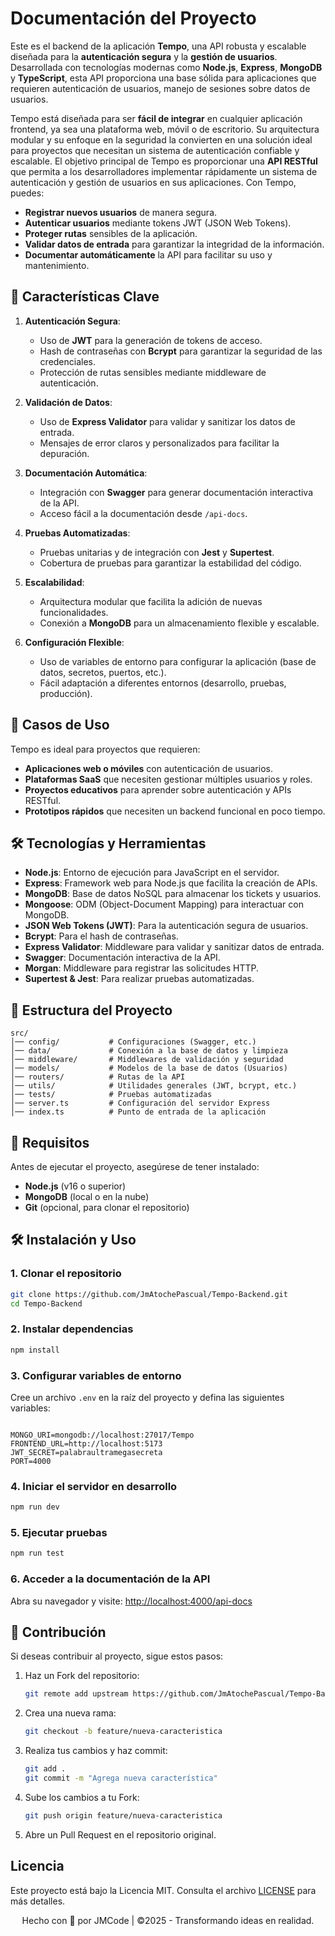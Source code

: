# Documentación del Proyecto

Este es el backend de la aplicación **Tempo**, una API robusta y escalable diseñada para la **autenticación segura** y la **gestión de usuarios**. Desarrollada con tecnologías modernas como **Node.js**, **Express**, **MongoDB** y **TypeScript**, esta API proporciona una base sólida para aplicaciones que requieren autenticación de usuarios, manejo de sesiones sobre datos de usuarios.

Tempo está diseñada para ser **fácil de integrar** en cualquier aplicación frontend, ya sea una plataforma web, móvil o de escritorio. Su arquitectura modular y su enfoque en la seguridad la convierten en una solución ideal para proyectos que necesitan un sistema de autenticación confiable y escalable. El objetivo principal de Tempo es proporcionar una **API RESTful** que permita a los desarrolladores implementar rápidamente un sistema de autenticación y gestión de usuarios en sus aplicaciones. Con Tempo, puedes:

- **Registrar nuevos usuarios** de manera segura.
- **Autenticar usuarios** mediante tokens JWT (JSON Web Tokens).
- **Proteger rutas** sensibles de la aplicación.
- **Validar datos de entrada** para garantizar la integridad de la información.
- **Documentar automáticamente** la API para facilitar su uso y mantenimiento.

## 🌟 Características Clave

1. **Autenticación Segura**:

   - Uso de **JWT** para la generación de tokens de acceso.
   - Hash de contraseñas con **Bcrypt** para garantizar la seguridad de las credenciales.
   - Protección de rutas sensibles mediante middleware de autenticación.

2. **Validación de Datos**:

   - Uso de **Express Validator** para validar y sanitizar los datos de entrada.
   - Mensajes de error claros y personalizados para facilitar la depuración.

3. **Documentación Automática**:

   - Integración con **Swagger** para generar documentación interactiva de la API.
   - Acceso fácil a la documentación desde `/api-docs`.

4. **Pruebas Automatizadas**:

   - Pruebas unitarias y de integración con **Jest** y **Supertest**.
   - Cobertura de pruebas para garantizar la estabilidad del código.

5. **Escalabilidad**:

   - Arquitectura modular que facilita la adición de nuevas funcionalidades.
   - Conexión a **MongoDB** para un almacenamiento flexible y escalable.

6. **Configuración Flexible**:
   - Uso de variables de entorno para configurar la aplicación (base de datos, secretos, puertos, etc.).
   - Fácil adaptación a diferentes entornos (desarrollo, pruebas, producción).

## 🚀 Casos de Uso

Tempo es ideal para proyectos que requieren:

- **Aplicaciones web o móviles** con autenticación de usuarios.
- **Plataformas SaaS** que necesiten gestionar múltiples usuarios y roles.
- **Proyectos educativos** para aprender sobre autenticación y APIs RESTful.
- **Prototipos rápidos** que necesiten un backend funcional en poco tiempo.

## 🛠️ Tecnologías y Herramientas

- **Node.js**: Entorno de ejecución para JavaScript en el servidor.
- **Express**: Framework web para Node.js que facilita la creación de APIs.
- **MongoDB**: Base de datos NoSQL para almacenar los tickets y usuarios.
- **Mongoose**: ODM (Object-Document Mapping) para interactuar con MongoDB.
- **JSON Web Tokens (JWT)**: Para la autenticación segura de usuarios.
- **Bcrypt**: Para el hash de contraseñas.
- **Express Validator**: Middleware para validar y sanitizar datos de entrada.
- **Swagger**: Documentación interactiva de la API.
- **Morgan**: Middleware para registrar las solicitudes HTTP.
- **Supertest & Jest**: Para realizar pruebas automatizadas.

## 📁 Estructura del Proyecto

```
src/
│── config/           # Configuraciones (Swagger, etc.)
│── data/             # Conexión a la base de datos y limpieza
│── middleware/       # Middlewares de validación y seguridad
│── models/           # Modelos de la base de datos (Usuarios)
│── routers/          # Rutas de la API
│── utils/            # Utilidades generales (JWT, bcrypt, etc.)
│── tests/            # Pruebas automatizadas
│── server.ts         # Configuración del servidor Express
│── index.ts          # Punto de entrada de la aplicación
```

## 🔧 Requisitos

Antes de ejecutar el proyecto, asegúrese de tener instalado:

- **Node.js** (v16 o superior)
- **MongoDB** (local o en la nube)
- **Git** (opcional, para clonar el repositorio)

## 🛠️ Instalación y Uso

### 1. Clonar el repositorio

```bash
git clone https://github.com/JmAtochePascual/Tempo-Backend.git
cd Tempo-Backend
```

### 2. Instalar dependencias

```bash
npm install
```

### 3. Configurar variables de entorno

Cree un archivo `.env` en la raíz del proyecto y defina las siguientes variables:

```

MONGO_URI=mongodb://localhost:27017/Tempo
FRONTEND_URL=http://localhost:5173
JWT_SECRET=palabraultramegasecreta
PORT=4000

```

### 4. Iniciar el servidor en desarrollo

```bash
npm run dev
```

### 5. Ejecutar pruebas

```bash
npm run test
```

### 6. Acceder a la documentación de la API

Abra su navegador y visite: [http://localhost:4000/api-docs](http://localhost:4000/api-docs)

## 🤝 Contribución

Si deseas contribuir al proyecto, sigue estos pasos:

1. Haz un Fork del repositorio:

   ```bash
   git remote add upstream https://github.com/JmAtochePascual/Tempo-Backend.git
   ```

2. Crea una nueva rama:

   ```bash
   git checkout -b feature/nueva-caracteristica
   ```

3. Realiza tus cambios y haz commit:

   ```bash
   git add .
   git commit -m "Agrega nueva característica"
   ```

4. Sube los cambios a tu Fork:

   ```bash
   git push origin feature/nueva-caracteristica
   ```

5. Abre un Pull Request en el repositorio original.

## Licencia

Este proyecto está bajo la Licencia MIT. Consulta el archivo [LICENSE](LICENSE) para más detalles.

<p style="text-align: center">Hecho con 💚 por JMCode | ©2025 - Transformando ideas en realidad.</p>
